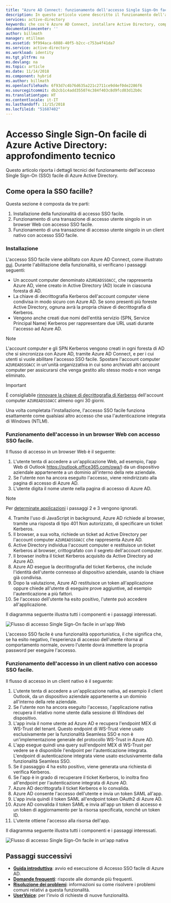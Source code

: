 ```yaml
---
title: "Azure AD Connect: funzionamento dell'accesso Single Sign-On facile | Microsoft Docs"
description: In questo articolo viene descritto il funzionamento dell'accesso Single Sign-On facile di Azure Active Directory.
services: active-directory
keywords: che cos'è Azure AD Connect, installare Active Directory, componenti richiesti per Azure AD, SSO, Single Sign-On
documentationcenter: ''
author: billmath
manager: mtillman
ms.assetid: 9f994aca-6088-40f5-b2cc-c753a4f41da7
ms.service: active-directory
ms.workload: identity
ms.tgt_pltfrm: na
ms.devlang: na
ms.topic: article
ms.date: 11/14/2018
ms.component: hybrid
ms.author: billmath
ms.openlocfilehash: 6f93d7c4b76d635a221c2711ce9d4ef0de2286f6
ms.sourcegitcommit: db2cb1c4add355074c384f403c8d9fcd03d12b0c
ms.translationtype: HT
ms.contentlocale: it-IT
ms.lasthandoff: 11/15/2018
ms.locfileid: "51687402"
---
```

# <a name="azure-active-directory-seamless-single-sign-on-technical-deep-dive"></a>Accesso Single Sign-On facile di Azure Active Directory: approfondimento tecnico

Questo articolo riporta i dettagli tecnici del funzionamento dell'accesso Single Sign-On (SSO) facile di Azure Active Directory.

## <a name="how-does-seamless-sso-work"></a>Come opera la SSO facille?

Questa sezione è composta da tre parti:
1. Installazione della funzionalità di accesso SSO facile.
2. Funzionamento di una transazione di accesso utente singolo in un browser Web con accesso SSO facile.
3. Funzionamento di una transazione di accesso utente singolo in un client nativo con accesso SSO facile.

### <a name="how-does-set-up-work"></a>Installazione

L'accesso SSO facile viene abilitato con Azure AD Connect, come illustrato [qui](how-to-connect-sso-quick-start.md). Durante l'abilitazione della funzionalità, si verificano i passaggi seguenti:
- Un account computer denominato `AZUREADSSOACC`, che rappresenta Azure AD, viene creato in Active Directory (AD) locale in ciascuna foresta di AD.
- La chiave di decrittografia Kerberos dell'account computer viene condivisa in modo sicuro con Azure AD. Se sono presenti più foreste Active Directory, ognuna avrà la propria chiave di decrittografia di Kerberos.
- Vengono anche creati due nomi dell'entità servizio (SPN, Service Principal Name) Kerberos per rappresentare due URL usati durante l'accesso ad Azure AD.

>[!NOTE]
> L'account computer e gli SPN Kerberos vengono creati in ogni foresta di AD che si sincronizza con Azure AD, tramite Azure AD Connect, e per i cui utenti si vuole abilitare l'accesso SSO facile. Spostare l'account computer `AZUREADSSOACC` in un'unità organizzativa in cui sono archiviati altri account computer per assicurarsi che venga gestito allo stesso modo e non venga eliminato.

>[!IMPORTANT]
>È consigliabile [rinnovare la chiave di decrittografia di Kerberos](how-to-connect-sso-faq.md#how-can-i-roll-over-the-kerberos-decryption-key-of-the-azureadssoacc-computer-account) dell'account computer `AZUREADSSOACC` almeno ogni 30 giorni.

Una volta completata l'installazione, l'accesso SSO facile funziona esattamente come qualsiasi altro accesso che usa l'autenticazione integrata di Windows (NTLM).

### <a name="how-does-sign-in-on-a-web-browser-with-seamless-sso-work"></a>Funzionamento dell'accesso in un browser Web con accesso SSO facile.

Il flusso di accesso in un browser Web è il seguente:

1. L'utente tenta di accedere a un'applicazione Web, ad esempio, l'app Web di Outlook https://outlook.office365.com/owa/) da un dispositivo aziendale appartenente a un dominio all'interno della rete aziendale.
2. Se l'utente non ha ancora eseguito l'accesso, viene reindirizzato alla pagina di accesso di Azure AD.
3. L'utente digita il nome utente nella pagina di accesso di Azure AD.

  >[!NOTE]
  >Per [determinate applicazioni](./how-to-connect-sso-faq.md#what-applications-take-advantage-of-domainhint-or-loginhint-parameter-capability-of-seamless-sso) i passaggi 2 e 3 vengono ignorati.

4. Tramite l'uso di JavaScript in background, Azure AD richiede al browser, tramite una risposta di tipo 401 Non autorizzato, di specificare un ticket Kerberos.
5. Il browser, a sua volta, richiede un ticket ad Active Directory per l'account computer `AZUREADSSOACC` che rappresenta Azure AD.
6. Active Directory individua l'account computer e restituisce un ticket Kerberos al browser, crittografato con il segreto dell'account computer.
7. Il browser inoltra il ticket Kerberos acquisito da Active Directory ad Azure AD.
8. Azure AD esegue la decrittografia del ticket Kerberos, che include l'identità dell'utente connesso al dispositivo aziendale, usando la chiave già condivisa.
9. Dopo la valutazione, Azure AD restituisce un token all'applicazione oppure chiede all'utente di eseguire prove aggiuntive, ad esempio l'autenticazione a più fattori.
10. Se l'accesso dell'utente ha esito positivo, l'utente può accedere all'applicazione.

Il diagramma seguente illustra tutti i componenti e i passaggi interessati.

![Flusso di accesso Single Sign-On facile in un'app Web](./media/how-to-connect-sso-how-it-works/sso2.png)

L'accesso SSO facile è una funzionalità opportunistica, il che significa che, se ha esito negativo, l'esperienza di accesso dell'utente ritorna al comportamento normale, ovvero l'utente dovrà immettere la propria password per eseguire l'accesso.

### <a name="how-does-sign-in-on-a-native-client-with-seamless-sso-work"></a>Funzionamento dell'accesso in un client nativo con accesso SSO facile.

Il flusso di accesso in un client nativo è il seguente:

1. L'utente tenta di accedere a un'applicazione nativa, ad esempio il client Outlook, da un dispositivo aziendale appartenente a un dominio all'interno della rete aziendale.
2. Se l'utente non ha ancora eseguito l'accesso, l'applicazione nativa recupera il relativo nome utente dalla sessione di Windows del dispositivo.
3. L'app invia il nome utente ad Azure AD e recupera l'endpoint MEX di WS-Trust del tenant. Questo endpoint di WS-Trust viene usato esclusivamente per la funzionalità Seamless SSO e non è un'implementazione generale del protocollo WS-Trust in Azure AD.
4. L'app esegue quindi una query sull'endpoint MEX di WS-Trust per vedere se è disponibile l'endpoint per l'autenticazione integrata. L'endpoint di autenticazione integrata viene usato esclusivamente dalla funzionalità Seamless SSO.
5. Se il passaggio 4 ha esito positivo, viene generata una richiesta di verifica Kerberos.
6. Se l'app è in grado di recuperare il ticket Kerberos, lo inoltra fino all'endpoint per l'autenticazione integrata di Azure AD.
7. Azure AD decrittografa il ticket Kerberos e lo convalida.
8. Azure AD consente l'accesso dell'utente e invia un token SAML all'app.
9. L'app invia quindi il token SAML all'endpoint token OAuth2 di Azure AD.
10. Azure AD convalida il token SAML e invia all'app un token di accesso e un token di aggiornamento per la risorsa specificata, nonché un token ID.
11. L'utente ottiene l'accesso alla risorsa dell'app.

Il diagramma seguente illustra tutti i componenti e i passaggi interessati.

![Flusso di accesso Single Sign-On facile in un'app nativa](./media/how-to-connect-sso-how-it-works/sso14.png)

## <a name="next-steps"></a>Passaggi successivi

- [**Guida introduttiva**](how-to-connect-sso-quick-start.md): avvio ed esecuzione di Accesso SSO facile di Azure AD.
- [**Domande frequenti**](how-to-connect-sso-faq.md): risposte alle domande più frequenti.
- [**Risoluzione dei problemi**](tshoot-connect-sso.md): informazioni su come risolvere i problemi comuni relativi a questa funzionalità.
- [**UserVoice**](https://feedback.azure.com/forums/169401-azure-active-directory/category/160611-directory-synchronization-aad-connect): per l'invio di richieste di nuove funzionalità.
